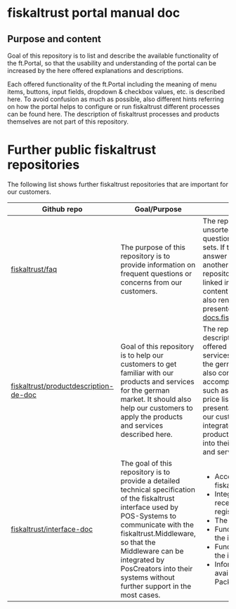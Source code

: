 # fiskaltrust portal manual doc

## Purpose and content
Goal of this repository is to list and describe the available functionality of the ft.Portal, so that the usability and understanding of the portal can be increased by the here offered explanations and descriptions.

Each offered functionality of the ft.Portal including the meaning of menu items, buttons, input fields, dropdown & checkbox values, etc. is described here. To avoid confusion as much as possible, also different hints referring on how the portal helps to configure or run fiskaltrust different processes can be found here. The description of fiskaltrust processes and products themselves are not part of this repository.

# Further public fiskaltrust repositories

The following list shows further fiskaltrust repositories that are important for our customers. 

| **Github repo**| **Goal/Purpose** | **Content** |
|-------------------|----------|------------|
|[fiskaltrust/faq](https://github.com/fiskaltrust/faq)| The purpose of this repository is to provide information on frequent questions or concerns from our customers.| The repo contains unsorted, but tagged question and answer sets. If the content of the answer already exists in another public fiskaltrust repository, that content is linked in the answer. The content of this repo is also rendered and presented in the [docs.fiskaltrust](https://docs.fiskaltrust.cloud/doc/faq/qna/market-de.html) portal. |
|[fiskaltrust/productdescription-de-doc](https://github.com/fiskaltrust/productdescription-de-doc)|Goal of this repository is to help our customers to get familiar with our products and services for the german market. It should also help our customers to apply the products and services described here.| The repository contains descriptions of the offered products and services by fiskaltrust for the german market. It also contains accompanying materials such as how-to guides, price lists, concepts and presentations, that help our customers to integrate the here offered products and services into their own products and services. |
|[fiskaltrust/interface-doc](https://github.com/fiskaltrust/interface-doc)| The goal of this repository is to provide a detailed technical specification of the fiskaltrust interface used by POS-Systems to communicate with the fiskaltrust.Middleware, so that the Middleware can be integrated by PosCreators into their systems without further support in the most cases. | <ul><li>Access to the fiskaltrust.Middleware</li><li>Integration into the receipt based cash register workflow</li><li>The data structure</li><li>Function structure of the interface</li><li>Function structure of the interface</li><li>Information about available Nugget Packages</li>|
